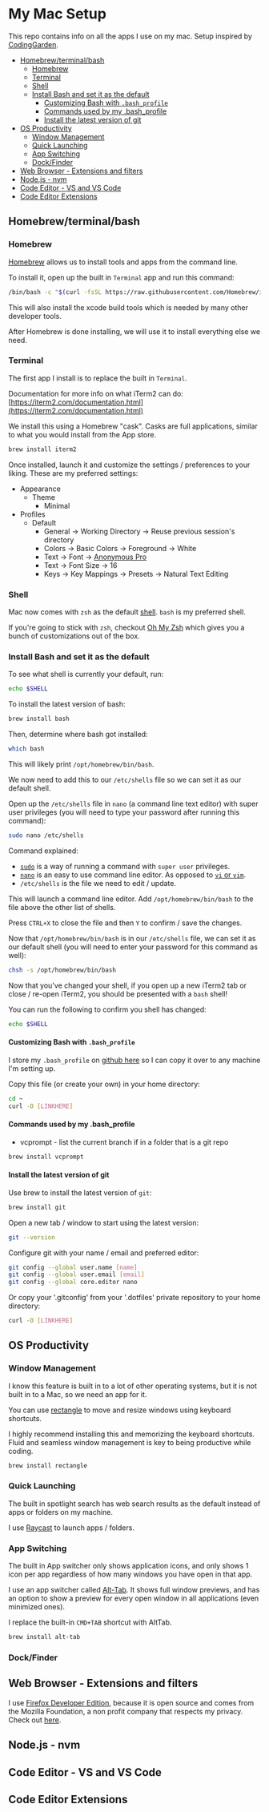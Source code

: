 # My Mac Setup

This repo contains info on all the apps I use on my mac. Setup inspired by [CodingGarden](https://coding.garden/).

<!-- START doctoc generated TOC please keep comment here to allow auto update -->
<!-- DON'T EDIT THIS SECTION, INSTEAD RE-RUN doctoc TO UPDATE -->

- [Homebrew/terminal/bash](#homebrewterminalbash)
  - [Homebrew](#homebrew)
  - [Terminal](#terminal)
  - [Shell](#shell)
  - [Install Bash and set it as the default](#install-bash-and-set-it-as-the-default)
    - [Customizing Bash with `.bash_profile`](#customizing-bash-with-bash_profile)
    - [Commands used by my .bash_profile](#commands-used-by-my-bash_profile)
    - [Install the latest version of git](#install-the-latest-version-of-git)
- [OS Productivity](#os-productivity)
  - [Window Management](#window-management)
  - [Quick Launching](#quick-launching)
  - [App Switching](#app-switching)
  - [Dock/Finder](#dockfinder)
- [Web Browser - Extensions and filters](#web-browser---extensions-and-filters)
- [Node.js - nvm](#nodejs---nvm)
- [Code Editor - VS and VS Code](#code-editor---vs-and-vs-code)
- [Code Editor Extensions](#code-editor-extensions)

<!-- END doctoc generated TOC please keep comment here to allow auto update -->

## Homebrew/terminal/bash

### Homebrew

[Homebrew](https://brew.sh/) allows us to install tools and apps from the command line.

To install it, open up the built in `Terminal` app and run this command:

```sh
/bin/bash -c "$(curl -fsSL https://raw.githubusercontent.com/Homebrew/install/HEAD/install.sh)"
```

This will also install the xcode build tools which is needed by many other developer tools.

After Homebrew is done installing, we will use it to install everything else we need.

### Terminal

The first app I install is to replace the built in `Terminal`.

Documentation for more info on what iTerm2 can do: [https://iterm2.com/documentation.html](https://iterm2.com/documentation.html)

We install this using a Homebrew "cask". Casks are full applications, similar to what you would install from the App store.

```sh
brew install iterm2
```

Once installed, launch it and customize the settings / preferences to your liking. These are my preferred settings:

- Appearance
  - Theme
    - Minimal
- Profiles
  - Default
    - General -> Working Directory -> Reuse previous session's directory
    - Colors -> Basic Colors -> Foreground -> White
    - Text -> Font -> [Anonymous Pro](https://www.marksimonson.com/fonts/view/anonymous-pro)
    - Text -> Font Size -> 16
    - Keys -> Key Mappings -> Presets -> Natural Text Editing

### Shell

Mac now comes with `zsh` as the default [shell](https://en.wikipedia.org/wiki/Comparison_of_command_shells). `bash` is my preferred shell.

If you're going to stick with `zsh`, checkout [Oh My Zsh](https://ohmyz.sh/) which gives you a bunch of customizations out of the box.

### Install Bash and set it as the default

To see what shell is currently your default, run:

```sh
echo $SHELL
```

To install the latest version of bash:

```sh
brew install bash
```

Then, determine where bash got installed:

```sh
which bash
```

This will likely print `/opt/homebrew/bin/bash`.

We now need to add this to our `/etc/shells` file so we can set it as our default shell.

Open up the `/etc/shells` file in `nano` (a command line text editor) with super user privileges (you will need to type your password after running this command):

```sh
sudo nano /etc/shells
```

Command explained:

- [`sudo`](https://en.wikipedia.org/wiki/Sudo) is a way of running a command with `super user` privileges.
- [`nano`](https://en.wikipedia.org/wiki/GNU_nano) is an easy to use command line editor. As opposed to [`vi` or `vim`](https://en.wikipedia.org/wiki/Vim_(text_editor)).
- `/etc/shells` is the file we need to edit / update.

This will launch a command line editor. Add `/opt/homebrew/bin/bash` to the file above the other list of shells.

Press `CTRL+X` to close the file and then `Y` to confirm / save the changes.

Now that `/opt/homebrew/bin/bash` is in our `/etc/shells` file, we can set it as our default shell (you will need to enter your password for this command as well):

```sh
chsh -s /opt/homebrew/bin/bash
```

Now that you've changed your shell, if you open up a new iTerm2 tab or close / re-open iTerm2, you should be presented with a `bash` shell!

You can run the following to confirm you shell has changed:

```sh
echo $SHELL
```

#### Customizing Bash with `.bash_profile`

I store my `.bash_profile` on [github here](???) so I can copy it over to any machine I'm setting up.

Copy this file (or create your own) in your home directory:

```sh
cd ~
curl -O [LINKHERE]
```

#### Commands used by my .bash_profile

- vcprompt - list the current branch if in a folder that is a git repo

```sh
brew install vcprompt
```

#### Install the latest version of git

Use brew to install the latest version of `git`:

```sh
brew install git
```

Open a new tab / window to start using the latest version:

```sh
git --version
```

Configure git with your name / email and preferred editor:

```sh
git config --global user.name [name]
git config --global user.email [email]
git config --global core.editor nano
```

Or copy your '.gitconfig' from your '.dotfiles' private repository to your home directory:

```sh
curl -O [LINKHERE]
```

## OS Productivity

### Window Management

I know this feature is built in to a lot of other operating systems, but it is not built in to a Mac, so we need an app for it.

You can use [rectangle](https://rectangleapp.com/) to move and resize windows using keyboard shortcuts.

I highly recommend installing this and memorizing the keyboard shortcuts. Fluid and seamless window management is key to being productive while coding.

```sh
brew install rectangle
```

### Quick Launching

The built in spotlight search has web search results as the default instead of apps or folders on my machine.

I use [Raycast](https://www.raycast.com/) to launch apps / folders.

### App Switching

The built in App switcher only shows application icons, and only shows 1 icon per app regardless of how many windows you have open in that app.

I use an app switcher called [Alt-Tab](https://alt-tab-macos.netlify.app/). It shows full window previews, and has an option to show a preview for every open window in all applications (even minimized ones).

I replace the built-in `CMD+TAB` shortcut with AltTab.

```sh
brew install alt-tab
```

### Dock/Finder

## Web Browser - Extensions and filters

I use [Firefox Developer Edition](https://www.mozilla.org/), because it is open source and comes from the Mozilla Foundation, a non profit company that respects my privacy. Check out [here](firefox-setup.md).

## Node.js - nvm

## Code Editor - VS and VS Code

## Code Editor Extensions
